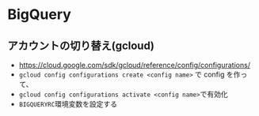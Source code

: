 # BigQuery

## アカウントの切り替え(gcloud)

- <https://cloud.google.com/sdk/gcloud/reference/config/configurations/>
- `gcloud config configurations create <config name>` で config を作って、
- `gcloud config configurations activate <config name>`で有効化
- `BIGQUERYRC`環境変数を設定する
